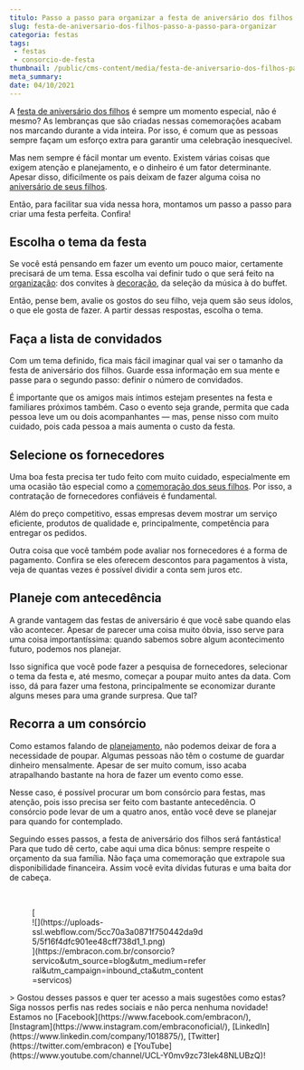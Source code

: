 ```yaml
---
titulo: Passo a passo para organizar a festa de aniversário dos filhos
slug: festa-de-aniversario-dos-filhos-passo-a-passo-para-organizar
categoria: festas
tags:
 - festas
 - consorcio-de-festa
thumbnail: /public/cms-content/media/festa-de-aniversario-dos-filhos-passo-a-passo-para-organizar.jpeg
meta_summary: 
date: 04/10/2021
---
```

A [festa de aniversário dos filhos](https://www.embracon.com.br/blog/festa-de-aniversario-para-crianca-fazer-ou-nao) é sempre um momento especial, não é mesmo? As lembranças que são criadas nessas comemorações acabam nos marcando durante a vida inteira. Por isso, é comum que as pessoas sempre façam um esforço extra para garantir uma celebração inesquecível.

Mas nem sempre é fácil montar um evento. Existem várias coisas que exigem atenção e planejamento, e o dinheiro é um fator determinante. Apesar disso, dificilmente os pais deixam de fazer alguma coisa no [aniversário de seus filhos](https://www.embracon.com.br/blog/como-organizar-uma-festa-infantil).

Então, para facilitar sua vida nessa hora, montamos um passo a passo para criar uma festa perfeita. Confira!

Escolha o tema da festa
-----------------------

Se você está pensando em fazer um evento um pouco maior, certamente precisará de um tema. Essa escolha vai definir tudo o que será feito na [organização](https://www.embracon.com.br/blog/como-organizar-uma-festa-infantil): dos convites à [decoração](https://www.embracon.com.br/blog/6-tendencias-de-decoracao-de-festa-infantil), da seleção da música à do buffet.

Então, pense bem, avalie os gostos do seu filho, veja quem são seus ídolos, o que ele gosta de fazer. A partir dessas respostas, escolha o tema.

Faça a lista de convidados
--------------------------

Com um tema definido, fica mais fácil imaginar qual vai ser o tamanho da festa de aniversário dos filhos. Guarde essa informação em sua mente e passe para o segundo passo: definir o número de convidados.

É importante que os amigos mais íntimos estejam presentes na festa e familiares próximos também. Caso o evento seja grande, permita que cada pessoa leve um ou dois acompanhantes — mas, pense nisso com muito cuidado, pois cada pessoa a mais aumenta o custo da festa.

Selecione os fornecedores
-------------------------

Uma boa festa precisa ter tudo feito com muito cuidado, especialmente em uma ocasião tão especial como a [comemoração dos seus filhos](https://www.embracon.com.br/blog/6-tendencias-de-decoracao-de-festa-infantil). Por isso, a contratação de fornecedores confiáveis é fundamental.

Além do preço competitivo, essas empresas devem mostrar um serviço eficiente, produtos de qualidade e, principalmente, competência para entregar os pedidos.

Outra coisa que você também pode avaliar nos fornecedores é a forma de pagamento. Confira se eles oferecem descontos para pagamentos à vista, veja de quantas vezes é possível dividir a conta sem juros etc.

Planeje com antecedência
------------------------

A grande vantagem das festas de aniversário é que você sabe quando elas vão acontecer. Apesar de parecer uma coisa muito óbvia, isso serve para uma coisa importantíssima: quando sabemos sobre algum acontecimento futuro, podemos nos planejar.

Isso significa que você pode fazer a pesquisa de fornecedores, selecionar o tema da festa e, até mesmo, começar a poupar muito antes da data. Com isso, dá para fazer uma festona, principalmente se economizar durante alguns meses para uma grande surpresa. Que tal?

Recorra a um consórcio
----------------------

Como estamos falando de [planejamento](https://www.embracon.com.br/blog/festa-de-aniversario-para-crianca-fazer-ou-nao), não podemos deixar de fora a necessidade de poupar. Algumas pessoas não têm o costume de guardar dinheiro mensalmente. Apesar de ser muito comum, isso acaba atrapalhando bastante na hora de fazer um evento como esse.

Nesse caso, é possível procurar um bom consórcio para festas, mas atenção, pois isso precisa ser feito com bastante antecedência. O consórcio pode levar de um a quatro anos, então você deve se planejar para quando for contemplado.

Seguindo esses passos, a festa de aniversário dos filhos será fantástica! Para que tudo dê certo, cabe aqui uma dica bônus: sempre respeite o orçamento da sua família. Não faça uma comemoração que extrapole sua disponibilidade financeira. Assim você evita dívidas futuras e uma baita dor de cabeça.

‍

<figure class="w-richtext-figure-type-image w-richtext-align-center" style="max-width:310px">[<div>![](https://uploads-ssl.webflow.com/5cc70a3a0871f750442da9d5/5f16f4dfc901ee48cff738d1_1.png)</div>](https://embracon.com.br/consorcio?servico&utm_source=blog&utm_medium=referral&utm_campaign=inbound_cta&utm_content=servicos)</figure>> Gostou desses passos e quer ter acesso a mais sugestões como estas? Siga nossos perfis nas redes sociais e não perca nenhuma novidade! Estamos no [Facebook](https://www.facebook.com/embracon/), [Instagram](https://www.instagram.com/embraconoficial/), [LinkedIn](https://www.linkedin.com/company/1018875/), [Twitter](https://twitter.com/embracon) e [YouTube](https://www.youtube.com/channel/UCL-Y0mv9zc73Iek48NLUBzQ)!
